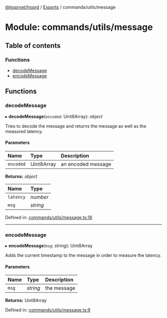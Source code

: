 [@hoprnet/hoprd](../README.md) / [Exports](../modules.md) / commands/utils/message

# Module: commands/utils/message

## Table of contents

### Functions

- [decodeMessage](commands_utils_message.md#decodemessage)
- [encodeMessage](commands_utils_message.md#encodemessage)

## Functions

### decodeMessage

▸ **decodeMessage**(`encoded`: Uint8Array): _object_

Tries to decode the message and returns the message as well as
the measured latency.

#### Parameters

| Name      | Type       | Description        |
| :-------- | :--------- | :----------------- |
| `encoded` | Uint8Array | an encoded message |

**Returns:** _object_

| Name      | Type     |
| :-------- | :------- |
| `latency` | _number_ |
| `msg`     | _string_ |

Defined in: [commands/utils/message.ts:18](https://github.com/hoprnet/hoprnet/blob/448a47a/packages/hoprd/src/commands/utils/message.ts#L18)

---

### encodeMessage

▸ **encodeMessage**(`msg`: _string_): Uint8Array

Adds the current timestamp to the message in order to measure the latency.

#### Parameters

| Name  | Type     | Description |
| :---- | :------- | :---------- |
| `msg` | _string_ | the message |

**Returns:** Uint8Array

Defined in: [commands/utils/message.ts:9](https://github.com/hoprnet/hoprnet/blob/448a47a/packages/hoprd/src/commands/utils/message.ts#L9)
